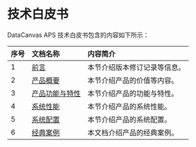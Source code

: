 # 技术白皮书
DataCanvas APS 技术白皮书包含的内容如下所示：

| 序号 | 文档名称 | 内容简介 |
| :--- | :--- | :--- |
| 1 | [前言](https://www.gitbook.com/book/zhuangmiao/ddatacanvas-aps-v2-3/white_paper/perface.md) | 本节介绍版本修订记录等信息。 |
| 2 | [产品概要](https://www.gitbook.com/book/zhuangmiao/datacanvas-aps-v2-3/white_paper/product_outline.md) | 本节介绍产品的价值等内容。 |
| 3 | [产品功能与特性](https://www.gitbook.com/book/zhuangmiao/ddatacanvas-aps-v2-3/white_paper/functions_and_features.md) | 本节介绍产品的功能与特性。 |
| 4 | [系统性能](https://www.gitbook.com/book/zhuangmiao/datacanvas-aps-v2-3/white_paper/system_performance.md) | 本节介绍产品的系统性能。 |
| 5 | [系统配置](https://www.gitbook.com/book/zhuangmiao/datacanvas-aps-v2-3/white_paper/system_configuration.md) | 本节介绍产品的系统配置。 |
| 6 | [经典案例](https://www.gitbook.com/book/zhuangmiao/datacanvas-aps-v2-3/white_paper/classic_cases.md) | 本文档介绍产品的经典案例。 |